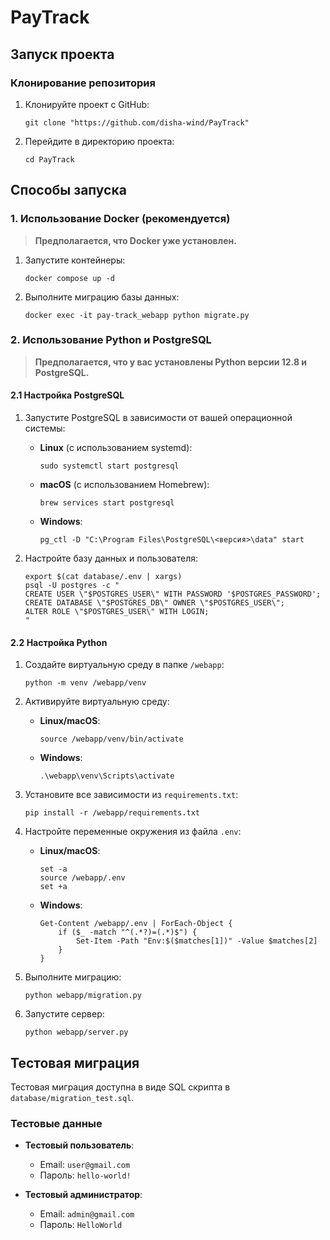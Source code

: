 # PayTrack

## Запуск проекта

### Клонирование репозитория

1. Клонируйте проект с GitHub:
   ```shell
   git clone "https://github.com/disha-wind/PayTrack"
   ```
2. Перейдите в директорию проекта:
   ```shell
   cd PayTrack
   ```

## Способы запуска

### 1. Использование Docker (рекомендуется)

> **Предполагается, что Docker уже установлен.**

1. Запустите контейнеры:
   ```shell
   docker compose up -d
   ```

2. Выполните миграцию базы данных:
   ```shell
   docker exec -it pay-track_webapp python migrate.py
   ```

### 2. Использование Python и PostgreSQL

> **Предполагается, что у вас установлены Python версии 12.8 и PostgreSQL.**

#### 2.1 Настройка PostgreSQL

1. Запустите PostgreSQL в зависимости от вашей операционной системы:

    - **Linux** (с использованием systemd):
      ```shell
      sudo systemctl start postgresql
      ```

    - **macOS** (с использованием Homebrew):
      ```shell
      brew services start postgresql
      ```

    - **Windows**:
      ```shell
      pg_ctl -D "C:\Program Files\PostgreSQL\<версия>\data" start
      ```

2. Настройте базу данных и пользователя:
   ```shell
   export $(cat database/.env | xargs)
   psql -U postgres -c "
   CREATE USER \"$POSTGRES_USER\" WITH PASSWORD '$POSTGRES_PASSWORD';
   CREATE DATABASE \"$POSTGRES_DB\" OWNER \"$POSTGRES_USER\";
   ALTER ROLE \"$POSTGRES_USER\" WITH LOGIN;
   "
   ```

#### 2.2 Настройка Python

1. Создайте виртуальную среду в папке `/webapp`:
   ```shell
   python -m venv /webapp/venv
   ```

2. Активируйте виртуальную среду:
    - **Linux/macOS**:
      ```shell
      source /webapp/venv/bin/activate
      ```
    - **Windows**:
      ```shell
      .\webapp\venv\Scripts\activate
      ```

3. Установите все зависимости из `requirements.txt`:
   ```shell
   pip install -r /webapp/requirements.txt
   ```

4. Настройте переменные окружения из файла `.env`:
    - **Linux/macOS**:
      ```shell
      set -a
      source /webapp/.env
      set +a
      ```
    - **Windows**:
      ```shell
      Get-Content /webapp/.env | ForEach-Object {
          if ($_ -match "^(.*?)=(.*)$") {
              Set-Item -Path "Env:$($matches[1])" -Value $matches[2]
          }
      }
      ```

5. Выполните миграцию:
   ```shell
   python webapp/migration.py
   ```

6. Запустите сервер:
   ```shell
   python webapp/server.py
   ```

## Тестовая миграция

Тестовая миграция доступна в виде SQL скрипта в `database/migration_test.sql`.

### Тестовые данные

- **Тестовый пользователь**:
    - Email: `user@gmail.com`
    - Пароль: `hello-world!`

- **Тестовый администратор**:
    - Email: `admin@gmail.com`
    - Пароль: `HelloWorld`
